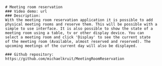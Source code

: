 ﻿    # Meeting room reservation
    ### Video demo: url
    ### Description: 
    With the meeting room reservation application it is possible to add 
    physical meeting rooms and reserve them. This will be possible with a 
    simple to use interface. It is also possible to show the state of a
    meeting room using a table, tv or other display device. You can 
    select a meeting room and click 'Display' to see the current state
    of the meeting room (Available, almost reserved and reserved). The 
    upcoming meetings of the current day will also be displayed.

    ### Github repository: https://github.com/michaelkruit/MeetingRoomReservation